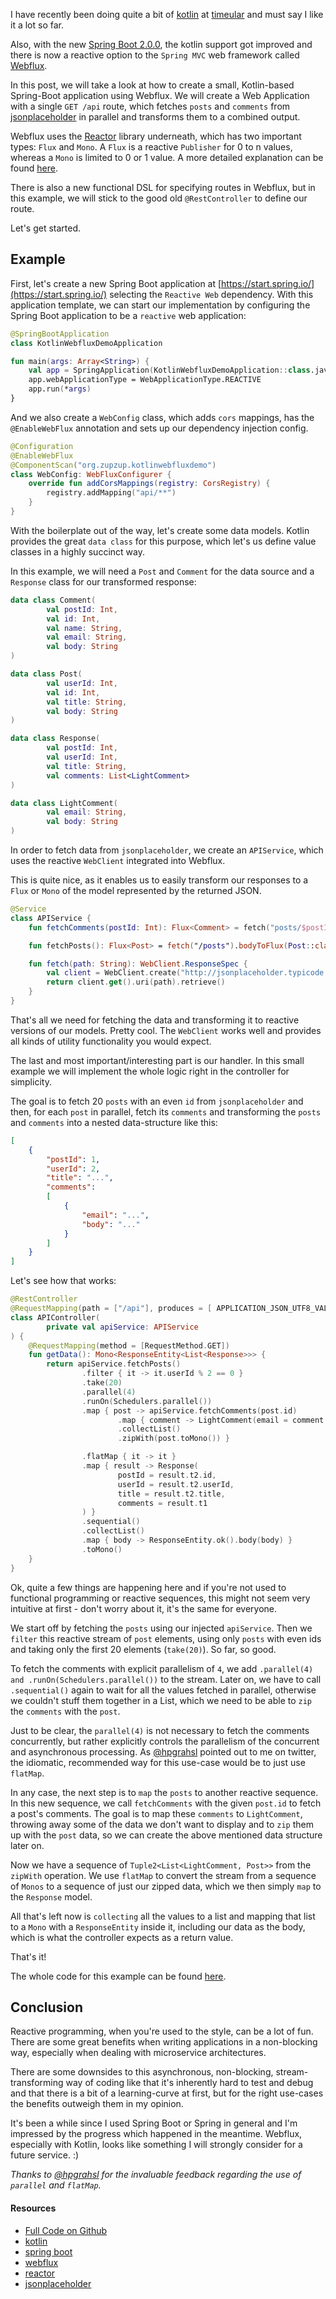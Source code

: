 I have recently been doing quite a bit of [kotlin](http://kotlinlang.org/) at [timeular](https://timeular.com/) and must say I like it a lot so far.

Also, with the new [Spring Boot 2.0.0](https://projects.spring.io/spring-boot/), the kotlin support got improved and there is now a reactive option to the `Spring MVC` web framework called [Webflux](https://docs.spring.io/spring-framework/docs/5.0.5.BUILD-SNAPSHOT/spring-framework-reference/web-reactive.html#spring-webflux).

In this post, we will take a look at how to create a small, Kotlin-based Spring-Boot application using Webflux. We will create a Web Application with a single `GET /api` route, which fetches `posts` and `comments` from [jsonplaceholder](http://jsonplaceholder.typicode.com/) in parallel and transforms them to a combined output.

Webflux uses the [Reactor](https://projectreactor.io/) library underneath, which has two important types: `Flux` and `Mono`. A `Flux` is a reactive `Publisher` for 0 to n values, whereas a `Mono` is limited to 0 or 1 value. A more detailed explanation can be found [here](https://github.com/reactor/reactor-core).

There is also a new functional DSL for specifying routes in Webflux, but in this example, we will stick to the good old `@RestController` to define our route.

Let's get started.

## Example 

First, let's create a new Spring Boot application at [https://start.spring.io/](https://start.spring.io/) selecting the `Reactive Web` dependency. With this application template, we can start our implementation by configuring the Spring Boot application to be a `reactive` web application:

```kotlin
@SpringBootApplication
class KotlinWebfluxDemoApplication

fun main(args: Array<String>) {
    val app = SpringApplication(KotlinWebfluxDemoApplication::class.java)
    app.webApplicationType = WebApplicationType.REACTIVE
    app.run(*args)
}
```

And we also create a `WebConfig` class, which adds `cors` mappings, has the `@EnableWebFlux` annotation and sets up our dependency injection config.

```kotlin
@Configuration
@EnableWebFlux
@ComponentScan("org.zupzup.kotlinwebfluxdemo")
class WebConfig: WebFluxConfigurer {
    override fun addCorsMappings(registry: CorsRegistry) {
        registry.addMapping("api/**")
    }
}
```

With the boilerplate out of the way, let's create some data models. Kotlin provides the great `data class` for this purpose, which let's us define value classes in a highly succinct way.

In this example, we will need a `Post` and `Comment` for the data source and a `Response` class for our transformed response:

```kotlin
data class Comment(
        val postId: Int,
        val id: Int,
        val name: String,
        val email: String,
        val body: String
)

data class Post(
        val userId: Int,
        val id: Int,
        val title: String,
        val body: String
)

data class Response(
        val postId: Int,
        val userId: Int,
        val title: String,
        val comments: List<LightComment>
)

data class LightComment(
        val email: String,
        val body: String
)
```

In order to fetch data from `jsonplaceholder`, we create an `APIService`, which uses the reactive `WebClient` integrated into Webflux.

This is quite nice, as it enables us to easily transform our responses to a `Flux` or `Mono` of the model represented by the returned JSON.

```kotlin
@Service
class APIService {
    fun fetchComments(postId: Int): Flux<Comment> = fetch("posts/$postId/comments").bodyToFlux(Comment::class.java)

    fun fetchPosts(): Flux<Post> = fetch("/posts").bodyToFlux(Post::class.java)

    fun fetch(path: String): WebClient.ResponseSpec {
        val client = WebClient.create("http://jsonplaceholder.typicode.com/")
        return client.get().uri(path).retrieve()
    }
}
```

That's all we need for fetching the data and transforming it to reactive versions of our models. Pretty cool. The `WebClient` works well and provides all kinds of utility functionality you would expect.

The last and most important/interesting part is our handler. In this small example we will implement the whole logic right in the controller for simplicity.

The goal is to fetch 20 `posts` with an even `id` from `jsonplaceholder` and then, for each `post` in parallel, fetch its `comments` and transforming the `posts` and `comments` into a nested data-structure like this:

```json
[
    {
        "postId": 1,
        "userId": 2,
        "title": "...",
        "comments":
        [
            {
                "email": "...",
                "body": "..."
            }
        ]
    }
]
```

Let's see how that works:

```kotlin
@RestController
@RequestMapping(path = ["/api"], produces = [ APPLICATION_JSON_UTF8_VALUE ])
class APIController(
        private val apiService: APIService
) {
    @RequestMapping(method = [RequestMethod.GET])
    fun getData(): Mono<ResponseEntity<List<Response>>> {
        return apiService.fetchPosts()
                .filter { it -> it.userId % 2 == 0 }
                .take(20)
                .parallel(4)
                .runOn(Schedulers.parallel())
                .map { post -> apiService.fetchComments(post.id)
                        .map { comment -> LightComment(email = comment.email, body = comment.body) }
                        .collectList()
                        .zipWith(post.toMono()) }

                .flatMap { it -> it }
                .map { result -> Response(
                        postId = result.t2.id,
                        userId = result.t2.userId,
                        title = result.t2.title,
                        comments = result.t1
                ) }
                .sequential()
                .collectList()
                .map { body -> ResponseEntity.ok().body(body) }
                .toMono()
    }
}
```

Ok, quite a few things are happening here and if you're not used to functional programming or reactive sequences, this might not seem very intuitive at first - don't worry about it, it's the same for everyone.

We start off by fetching the `posts` using our injected `apiService`. Then we `filter` this reactive stream of `post` elements, using only `posts` with even ids and taking only the first 20 elements (`take(20)`). So far, so good.

To fetch the comments with explicit parallelism of `4`, we add `.parallel(4) and .runOn(Schedulers.parallel())` to the stream. Later on, we have to call `.sequential()` again to wait for all the values fetched in parallel, otherwise we couldn't stuff them together in a List, which we need to be able to `zip` the `comments` with the `post`.

Just to be clear, the `parallel(4)` is not necessary to fetch the comments concurrently, but rather explicitly controls the parallelism of the concurrent and asynchronous processing. As [@hpgrahsl](https://twitter.com/hpgrahsl) pointed out to me on twitter, the idiomatic, recommended way for this use-case would be to just use `flatMap`.

In any case, the next step is to `map` the `posts` to another reactive sequence. In this new sequence, we call `fetchComments` with the given `post.id` to fetch a post's comments. The goal is to map these `comments` to `LightComment`, throwing away some of the data we don't want to display and to `zip` them up with the `post` data, so we can create the above mentioned data structure later on.

Now we have a sequence of `Tuple2<List<LightComment, Post>>` from the `zipWith` operation. We use `flatMap` to convert the stream from a sequence of `Monos` to a sequence of just our zipped data, which we then simply `map` to the `Response` model.

All that's left now is `collecting` all the values to a list and mapping that list to a `Mono` with a `ResponseEntity` inside it, including our data as the body, which is what the controller expects as a return value.

That's it!

The whole code for this example can be found [here](https://github.com/zupzup/kotlin-webflux-example).

## Conclusion 

Reactive programming, when you're used to the style, can be a lot of fun. There are some great benefits when writing applications in a non-blocking way, especially when dealing with microservice architectures.

There are some downsides to this asynchronous, non-blocking, stream-transforming way of coding like that it's inherently hard to test and debug and that there is a bit of a learning-curve at first, but for the right use-cases the benefits outweigh them in my opinion.

It's been a while since I used Spring Boot or Spring in general and I'm impressed by the progress which happened in the meantime. Webflux, especially with Kotlin, looks like something I will strongly consider for a future service. :)

*Thanks to [@hpgrahsl](https://twitter.com/hpgrahsl) for the invaluable feedback regarding the use of `parallel` and `flatMap`.*

#### Resources

* [Full Code on Github](https://github.com/zupzup/kotlin-webflux-example)
* [kotlin](http://kotlinlang.org/)
* [spring boot](https://projects.spring.io/spring-boot/)
* [webflux](https://docs.spring.io/spring-framework/docs/5.0.5.BUILD-SNAPSHOT/spring-framework-reference/web-reactive.html#spring-webflux)
* [reactor](https://projectreactor.io/)
* [jsonplaceholder](http://jsonplaceholder.typicode.com/)

